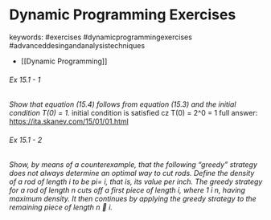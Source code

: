# Dynamic Programming Exercises
keywords: #exercises #dynamicprogrammingexercises #advanceddesingandanalysistechniques 

- [[Dynamic Programming]]

###### Ex 15.1 - 1 
*Show that equation (15.4) follows from equation (15.3) and the initial condition T(0) = 1.*
initial condition is satisfied cz T(0) = 2^0 = 1
full answer: https://ita.skanev.com/15/01/01.html

###### Ex 15.1 - 2 
*Show, by means of a counterexample, that the following “greedy” strategy does not always determine an optimal way to cut rods. Define the density of a rod of length i to be pi= i, that is, its value per inch. The greedy strategy for a rod of length n cuts off a first piece of length i, where 1 i n, having maximum density. It then continues by applying the greedy strategy to the remaining piece of length n  i.*
